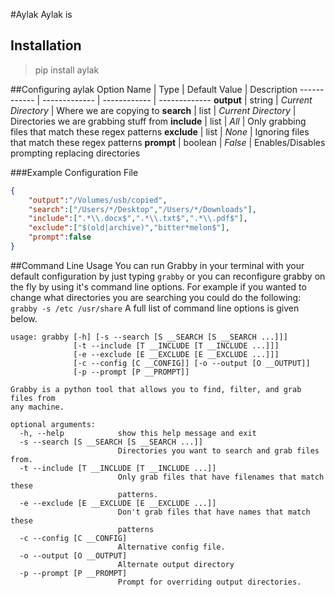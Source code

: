 #Aylak
Aylak is

## Installation
> pip install aylak

##Configuring aylak
Option Name | Type | Default Value | Description
------------ | ------------- | ------------ | ------------- 
**output** | string | *Current Directory* | Where we are copying to 
**search** | list | *Current Directory* | Directories we are grabbing stuff from 
**include** | list | *All* | Only grabbing files that match these regex patterns
**exclude** | list | *None* | Ignoring files that match these regex patterns
**prompt** | boolean | *False* | Enables/Disables prompting replacing directories

###Example Configuration File
```json
{
    "output":"/Volumes/usb/copied",
    "search":["/Users/*/Desktop","/Users/*/Downloads"],
    "include":[".*\\.docx$",".*\\.txt$",".*\\.pdf$"],
    "exclude":["$(old|archive)","bitter*melon$"],
    "prompt":false
}
```
##Command Line Usage
You can run Grabby in your terminal with your default configuration by just typing `grabby` or you can reconfigure grabby on the fly by using it's command line options. For example if you wanted to change what directories you are searching you could do the following: `grabby -s /etc /usr/share`  A full list of command line options is given below.
```
usage: grabby [-h] [-s --search [S __SEARCH [S __SEARCH ...]]]
              [-t --include [T __INCLUDE [T __INCLUDE ...]]]
              [-e --exclude [E __EXCLUDE [E __EXCLUDE ...]]]
              [-c --config [C __CONFIG]] [-o --output [O __OUTPUT]]
              [-p --prompt [P __PROMPT]]

Grabby is a python tool that allows you to find, filter, and grab files from
any machine.

optional arguments:
  -h, --help            show this help message and exit
  -s --search [S __SEARCH [S __SEARCH ...]]
                        Directories you want to search and grab files from.
  -t --include [T __INCLUDE [T __INCLUDE ...]]
                        Only grab files that have filenames that match these
                        patterns.
  -e --exclude [E __EXCLUDE [E __EXCLUDE ...]]
                        Don't grab files that have names that match these
                        patterns
  -c --config [C __CONFIG]
                        Alternative config file.
  -o --output [O __OUTPUT]
                        Alternate output directory
  -p --prompt [P __PROMPT]
                        Prompt for overriding output directories.
```
